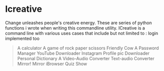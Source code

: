 # Icreative
Change unleashes people's creative energy. These are series of python functions i wrote when writing this commandline utility. 
ICreative is a command line with various uses cases that include but not limited to :
login implemented too
>A calculator
>A game of rock paper scissors
>Friendly Cow
>A Password Manager
>YouTube Downloader
>Instagram Profile pic Downloader
>Personal Dictionary
>A Video-Audio Converter
>Text-audio Converter
>Mirror! Mirror
>iBrowser
>Quiz Show
